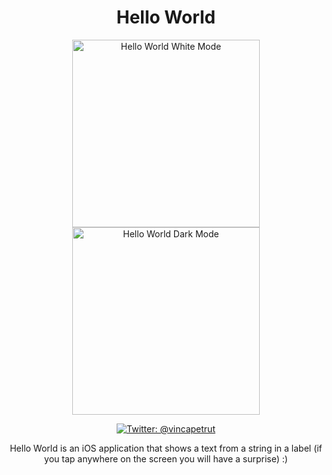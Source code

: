 <h1 align="center">Hello World</h1>

<p align="center">
    <img src="https://i.im.ge/2022/06/22/uoFNrF.png" alt="Hello World White Mode" width="300" /></a>
    <img src="https://i.im.ge/2022/06/22/uoFP0K.png" alt="Hello World Dark Mode" width="300" /></a>
</p>

<p align="center">
    <a href="https://twitter.com/vincapetrut">
        <img src="https://img.shields.io/badge/Contact-@vincapetrut-brightgreen" alt="Twitter: @vincapetrut" />
    </a>
</p>

<p align="center">Hello World is an iOS application that shows a text from a string in a label (if you tap anywhere on the screen you will have a surprise) :)</p>
